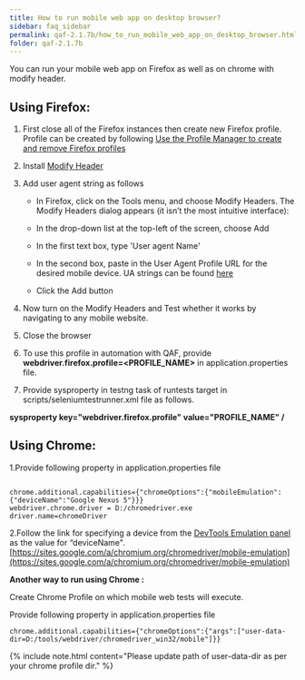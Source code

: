 ```yaml
---
title: How to run mobile web app on desktop browser?
sidebar: faq_sidebar
permalink: qaf-2.1.7b/how_to_run_mobile_web_app_on_desktop_browser.html
folder: qaf-2.1.7b
---
```


You can run your mobile web app on Firefox as well as on chrome with modify header.


## Using Firefox:

1. First close all of the Firefox instances then create new Firefox profile. Profile can be created by following [Use the Profile Manager to create and remove Firefox profiles](https://support.mozilla.org/en-US/kb/profile-manager-create-and-remove-firefox-profiles#w_starting-the-profile-manager)
2. Install [Modify Header](https://addons.mozilla.org/en-US/firefox/addon/modify-headers/)
3. Add user agent string as follows

	* In Firefox, click on the Tools menu, and choose Modify Headers. The Modify Headers dialog appears (it isn’t the most intuitive interface):

	* In the drop-down list at the top-left of the screen, choose Add

	* In the first text box, type 'User agent Name'

	* In the second box, paste in the User Agent Profile URL for the desired mobile device. UA strings can be found [here](http://www.useragentstring.com/pages/useragentstring.php)

	* Click the Add button

4. Now turn on the Modify Headers and Test whether it works by navigating to any mobile website.
5. Close the browser
6. To use this profile in automation with QAF, provide <b>webdriver.firefox.profile=&lt;PROFILE_NAME&gt;</b> in application.properties file.
7. Provide sysproperty in testng task of runtests target in scripts/seleniumtestrunner.xml file as follows.

**sysproperty key="webdriver.firefox.profile" value="PROFILE_NAME" /**

## Using Chrome:

1.Provide following property in application.properties file

```properties

chrome.additional.capabilities={"chromeOptions":{"mobileEmulation":{"deviceName":"Google Nexus 5"}}}
webdriver.chrome.driver = D:/chromedriver.exe
driver.name=chromeDriver
```	

2.Follow the link for specifying a device from the [DevTools Emulation panel](https://developer.chrome.com/devtools/docs/mobile-emulation) as the value for “deviceName". [https://sites.google.com/a/chromium.org/chromedriver/mobile-emulation](https://sites.google.com/a/chromium.org/chromedriver/mobile-emulation)


**Another way to run using Chrome :**

Create Chrome Profile on which mobile web tests will execute.

Provide following property in application.properties file


```properties
chrome.additional.capabilities={"chromeOptions":{"args":["user-data-dir=D:/tools/webdriver/chromedriver_win32/mobile"]}}
```		

{% include note.html content="Please update path of user-data-dir as per your chrome profile dir." %}

